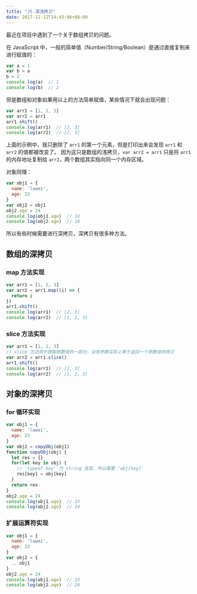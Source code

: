 ```yaml
---
title: "JS 深浅拷贝"
date: 2017-12-12T14:43:06+08:00
---
```


最近在项目中遇到了一个关于数组拷贝的问题。

在 JavaScript 中，一般的简单值（Number/String/Boolean）是通过直接复制来进行赋值的：

```javascript
var a = 1
var b = a
b = 2
console.log(a)  // 1
console.log(b)  // 2
```

但是数组和对象如果用以上的方法简单赋值，某些情况下就会出现问题：

```javascript
var arr1 = [1, 2, 3]
var arr2 = arr1
arr1.shift()
console.log(arr1)  // [2, 3]
console.log(arr2)  // [2, 3]
```

上面的示例中，我只删除了 `arr1` 的第一个元素，但是打印出来会发现 `arr1` 和 `arr2` 的值都被改变了。
因为这只是数组的浅拷贝，`var arr2 = arr1` 只是将 `arr1` 的内存地址复制给 `arr2`，两个数组其实指向同一个内存区域。

对象同理：

```javascript
var obj1 = {
  name: 'luwei',
  age: 23
}
var obj2 = obj1
obj2.age = 24
console.log(obj1.age)  // 24
console.log(obj2.age)  // 24
```

所以有些时候需要进行深拷贝，深拷贝有很多种方法。


## 数组的深拷贝

### map 方法实现

```javascript
var arr1 = [1, 2, 3]
var arr2 = arr1.map((i) => {
  return i
})
arr1.shift()
console.log(arr1)  // [2, 3]
console.log(arr2)  // [1, 2, 3]
```

### slice 方法实现

``` javascript
var arr1 = [1, 2, 3]
// slice 方法用于提取原数组的一部分，没有参数实际上等于返回一个原数组的拷贝
var arr2 = arr1.slice()
arr1.shift()
console.log(arr1)  // [2, 3]
console.log(arr2)  // [1, 2, 3]
```

## 对象的深拷贝

### for 循环实现

```javascript
var obj1 = {
  name: 'luwei',
  age: 23
}
var obj2 = copyObj(obj1)
function copyObj(obj) {
  let res = {}
  for(let key in obj) {
    // 'typeof key' 为 string 类型，所以需要 'obj[key]'
    res[key] = obj[key]
  }
  return res
}
obj2.age = 24
console.log(obj1.age)  // 23
console.log(obj2.age)  // 24
```

### 扩展运算符实现

```javascript
var obj1 = {
  name: 'luwei',
  age: 23
}
var obj2 = {
  ...obj1
}
obj2.age = 24
console.log(obj1.age)  // 23
console.log(obj2.age)  // 24
```